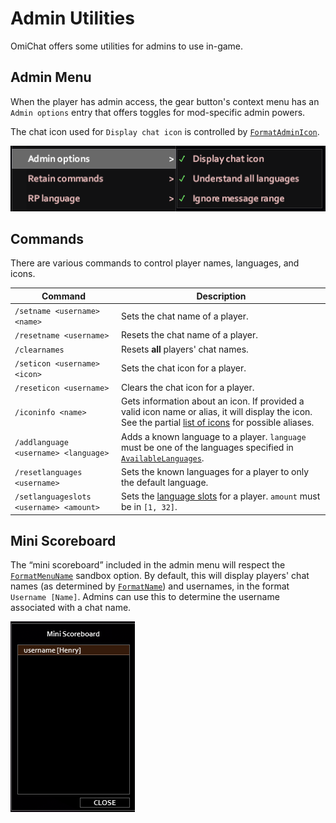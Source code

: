 # Admin Utilities

OmiChat offers some utilities for admins to use in-game.

## Admin Menu

When the player has admin access, the gear button's context menu has an `Admin options` entry that offers toggles for mod-specific admin powers.

The chat icon used for `Display chat icon` is controlled by [`FormatAdminIcon`](../sandbox-options/component-formats.md#formatadminicon).

![The in-game admin menu](../images/admin-menu.png)

## Commands

There are various commands to control player names, languages, and icons.

| Command | Description |
| ------- | ----------- |
| `/setname <username> <name>` | Sets the chat name of a player. |
| `/resetname <username>` | Resets the chat name of a player. |
| `/clearnames` | Resets **all** players' chat names. |
| `/seticon <username> <icon>` | Sets the chat icon for a player. |
| `/reseticon <username>` | Clears the chat icon for a player. |
| `/iconinfo <name>` | Gets information about an icon. If provided a valid icon name or alias, it will display the icon. See the partial [list of icons](https://projectzomboid.com/chat_colours.txt) for possible aliases. |
| `/addlanguage <username> <language>` | Adds a known language to a player. `language` must be one of the languages specified in [`AvailableLanguages`](../sandbox-options/languages.md#availablelanguages). |
| `/resetlanguages <username>` | Sets the known languages for a player to only the default language. |
| `/setlanguageslots <username> <amount>` | Sets the [language slots](../sandbox-options/languages.md#languageslots) for a player. `amount` must be in `[1, 32]`. |

## Mini Scoreboard

The “mini scoreboard” included in the admin menu will respect the [`FormatMenuName`](../sandbox-options/component-formats.md#formatmenuname) sandbox option.
By default, this will display players' chat names (as determined by [`FormatName`](../sandbox-options/component-formats.md#formatname)) and usernames, in the format `Username [Name]`.
Admins can use this to determine the username associated with a chat name.

![The mini scoreboard](../images/mini-scoreboard.png)
